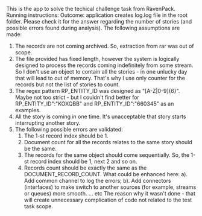 This is the app to solve the techical challenge task from RavenPack.
Running instructions: <will be updated>
Outcome: application creates log.log file in the root folder. Please check it for the answer regarding the number of stories (and possible errors found during analysis).
The following assumptions are made:
1. The records are not coming archived. So, extraction from rar was out of scope.
2. The file provided has fixed length, however the system is logically designed to process the records coming indefinitely from some stream. So I don't use an object to contain all the stories - in one unlucky day that will lead to out of memory. That's why I use only counter for the records but not the list of stories to count.
3. The regex pattern RP_ENTITY_ID was designed as "[A-Z|0-9]{6}". Maybe not too strict - but I couldn't find better for RP_ENTITY_ID":"KOXQBB" and RP_ENTITY_ID":"660345" as an examples.
4. All the story is coming in one time. It's unacceptable that story starts interrupting another story.
5. The following possible errors are validated:
   1. The 1-st record index should be 1.
   2. Document count for all the records relates to the same story should be the same.
   3. The records for the same object should come sequentially. So, the 1-st record index should be 1, next 2 and so on.
   4. Records count should be exactly the same as the DOCUMENT_RECORD_COUNT.
What could be enhanced here:
   a). Add common channel to log the errors;
   b). Add connectors (interfaces) to make switch to another sources (for example, streams or queues) more smooth.
   ... etc
   The reason why it wasn't done - that will create unnecessary complication of code not related to the test task scope.

